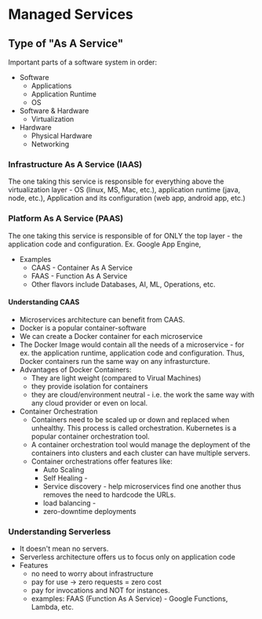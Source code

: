 # Managed Services

## Type of "As A Service"
Important parts of a software system in order:
- Software
    - Applications
    - Application Runtime
    - OS
- Software & Hardware
    - Virtualization
- Hardware
    - Physical Hardware
    - Networking

### Infrastructure As A Service (IAAS)
The one taking this service is responsible for everything above the virtualization layer - OS (linux, MS, Mac, etc.), application runtime (java, node, etc.), Application and its configuration (web app, android app, etc.)

### Platform As A Service (PAAS)
The one taking this service is responsible of for ONLY the top layer - the application code and configuration.  Ex. Google App Engine,
- Examples
    - CAAS - Container As A Service
    - FAAS - Function As A Service
    - Other flavors include Databases, AI, ML, Operations, etc.

#### Understanding CAAS
- Microservices architecture can benefit from CAAS.
- Docker is a popular container-software
- We can create a Docker container for each microservice
- The Docker Image would contain all the needs of a microservice - for ex. the application runtime, application code and configuration.  Thus, Docker containers run the same way on any infrasturcture.
- Advantages of Docker Containers:
    - They are light weight (compared to Virual Machines)
    - they provide isolation for containers
    - they are cloud/environment neutral - i.e. the work the same way with any cloud provider or even on local.
- Container Orchestration
    - Containers need to be scaled up or down and replaced when unhealthy.  This process is called orchestration.  Kubernetes is a popular container orchestration tool.
    - A container orchestration tool would manage the deployment of the containers into clusters and each cluster can have multiple servers.
    - Container orchestrations offer features like:
        - Auto Scaling
        - Self Healing - 
        - Service discovery - help microservices find one another thus removes the need to hardcode the URLs.
        - load balancing - 
        - zero-downtime deployments

### Understanding Serverless
- It doesn't mean no servers.
- Serverless architecture offers us to focus only on application code
- Features
    - no need to worry about infrastructure
    - pay for use -> zero requests = zero cost
    - pay for invocations and NOT for instances.
    - examples: FAAS (Function As A Service) - Google Functions, Lambda,  etc.

